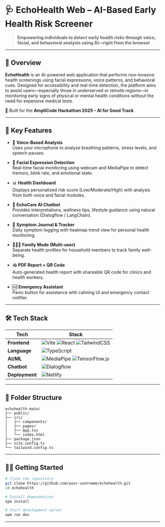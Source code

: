 # 🩺 EchoHealth Web – AI-Based Early Health Risk Screener

> **Empowering individuals to detect early health risks through voice, facial, and behavioral analysis using AI—right from the browser**

---

## 🌟 Overview

**EchoHealth** is an AI-powered web application that performs non-invasive health screenings using facial expressions, voice patterns, and behavioral cues. Designed for accessibility and real-time detection, the platform aims to assist users—especially those in underserved or remote regions—in monitoring early signs of physical or mental health conditions without the need for expensive medical tests.

🧪 Built for the **AmpliCode Hackathon 2025 – AI for Good Track**

---

## 🚀 Key Features

- 🎤 **Voice-Based Analysis**  
  Uses your microphone to analyze breathing patterns, stress levels, and speech pauses.

- 📸 **Facial Expression Detection**  
  Real-time facial monitoring using webcam and MediaPipe to detect tremors, blink rate, and emotional state.

- 📊 **Health Dashboard**  
  Displays personalized risk score (Low/Moderate/High) with analysis from both voice and facial modules.

- 💬 **EchoCare AI Chatbot**  
  Provides interpretations, wellness tips, lifestyle guidance using natural conversation (Dialogflow / LangChain).

- 🧠 **Symptom Journal & Tracker**  
  Daily symptom logging with heatmap trend view for personal health monitoring.

- 👨‍👩‍👧 **Family Mode (Multi-user)**  
  Separate health profiles for household members to track family well-being.

- 📥 **PDF Report + QR Code**  
  Auto-generated health report with shareable QR code for clinics and health workers.

- 🆘 **Emergency Assistant**  
  Panic button for assistance with calming UI and emergency contact notifier.

---

## 🛠️ Tech Stack

| Tech | Stack |
|------|-------|
| **Frontend** | ![Vite](https://img.shields.io/badge/Vite-646CFF?style=for-the-badge&logo=vite&logoColor=white) ![React](https://img.shields.io/badge/React-61DAFB?style=for-the-badge&logo=react&logoColor=black) ![TailwindCSS](https://img.shields.io/badge/Tailwind_CSS-38B2AC?style=for-the-badge&logo=tailwind-css&logoColor=white) |
| **Language** | ![TypeScript](https://img.shields.io/badge/TypeScript-3178C6?style=for-the-badge&logo=typescript&logoColor=white) |
| **AI/ML** | ![MediaPipe](https://img.shields.io/badge/MediaPipe-FF6F00?style=for-the-badge&logo=google&logoColor=white) ![TensorFlow.js](https://img.shields.io/badge/TensorFlow.js-FF6F00?style=for-the-badge&logo=tensorflow&logoColor=white) |
| **Chatbot** | ![Dialogflow](https://img.shields.io/badge/Dialogflow-FF9800?style=for-the-badge&logo=dialogflow&logoColor=white) |
| **Deployment** | ![Netlify](https://img.shields.io/badge/Netlify-00C7B7?style=for-the-badge&logo=netlify&logoColor=white) |

---

## 📂 Folder Structure

```
echohealth-main/
├── public/
├── src/
│   ├── components/
│   ├── pages/
│   ├── App.tsx
│   └── index.html
├── package.json
├── vite.config.ts
└── tailwind.config.ts
```

---

## 🧑‍💻 Getting Started

```bash
# Clone the repository
git clone https://github.com/your-username/echohealth.git
cd echohealth

# Install dependencies
npm install

# Start development server
npm run dev
```

---


